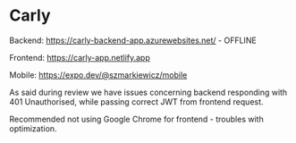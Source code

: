 # Carly

Backend: https://carly-backend-app.azurewebsites.net/ - OFFLINE

Frontend: https://carly-app.netlify.app

Mobile: https://expo.dev/@szmarkiewicz/mobile

As said during review we have issues concerning backend responding with 401 Unauthorised, while passing correct JWT from frontend request.

Recommended not using Google Chrome for frontend - troubles with optimization.
